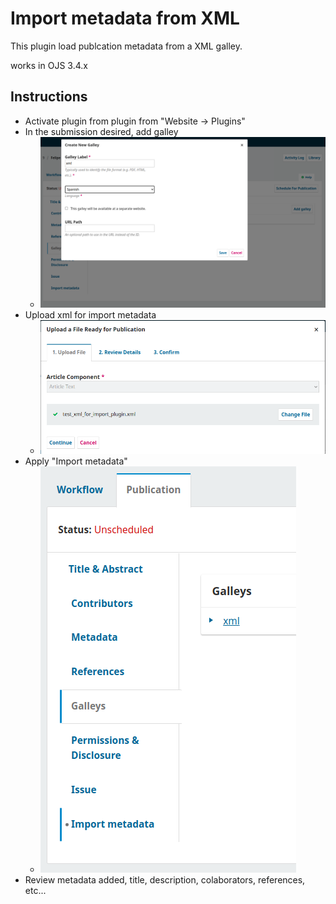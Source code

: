 # Import metadata from XML

This plugin load publcation metadata from a XML galley.

works in OJS 3.4.x


## Instructions

* Activate plugin from plugin from "Website -> Plugins"
* In the submission desired, add galley
    - ![Add galley](doc/img/submission_add_galley.png)
* Upload xml for import metadata
    - ![Xml galley](doc/img/submission_galley_add_xml.png)
* Apply "Import metadata"
    - ![Import metadata](doc/img/submission_import_metadata_button.png)
* Review metadata added, title, description, colaborators, references, etc...